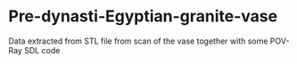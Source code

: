 # Pre-dynasti-Egyptian-granite-vase
Data extracted from STL file from scan of the vase together with some POV-Ray SDL code
